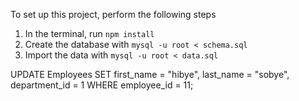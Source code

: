 To set up this project, perform the following steps

1. In the terminal, run `npm install`
2. Create the database with `mysql -u root < schema.sql` 
3. Import the data with `mysql -u root < data.sql`

UPDATE Employees SET first_name = "hibye", last_name = "sobye", department_id = 1
    WHERE employee_id = 11;